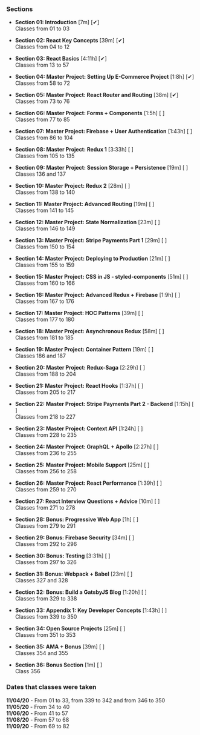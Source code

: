 ### Sections

* <strong>Section 01: Introduction</strong> [7m] [✔] <br>
Classes from 01 to 03

* <strong>Section 02: React Key Concepts</strong> [39m] [✔] <br>
Classes from 04 to 12

* <strong>Section 03: React Basics</strong> [4:11h] [✔] <br>
Classes from 13 to 57

* <strong>Section 04: Master Project: Setting Up E-Commerce Project</strong> [1:8h] [✔] <br>
Classes from 58 to 72

* <strong>Section 05: Master Project: React Router and Routing</strong> [38m] [✔] <br>
Classes from 73 to 76

* <strong>Section 06: Master Project: Forms + Components</strong> [1:5h] [ ] <br>
Classes from 77 to 85

* <strong>Section 07: Master Project: Firebase + User Authentication</strong> [1:43h] [ ] <br>
Classes from 86 to 104

* <strong>Section 08: Master Project: Redux 1</strong> [3:33h] [ ] <br>
Classes from 105 to 135

* <strong>Section 09: Master Project: Session Storage + Persistence</strong> [19m] [ ] <br>
Classes 136 and 137

* <strong>Section 10: Master Project: Redux 2</strong> [28m] [ ] <br>
Classes from 138 to 140

* <strong>Section 11: Master Project: Advanced Routing</strong> [19m] [ ] <br>
Classes from 141 to 145

* <strong>Section 12: Master Project: State Normalization</strong> [23m] [ ] <br>
Classes from 146 to 149

* <strong>Section 13: Master Project: Stripe Payments Part 1</strong> [29m] [ ] <br>
Classes from 150 to 154

* <strong>Section 14: Master Project: Deploying to Production</strong> [21m] [ ] <br>
Classes from 155 to 159

* <strong>Section 15: Master Project: CSS in JS - styled-components</strong> [51m] [ ] <br>
Classes from 160 to 166

* <strong>Section 16: Master Project: Advanced Redux + Firebase</strong> [1:9h] [ ] <br>
Classes from 167 to 176

* <strong>Section 17: Master Project: HOC Patterns</strong> [39m] [ ] <br>
Classes from 177 to 180

* <strong>Section 18: Master Project: Asynchronous Redux</strong> [58m] [ ] <br>
Classes from 181 to 185

* <strong>Section 19: Master Project: Container Pattern</strong> [19m] [ ] <br>
Classes 186 and 187

* <strong>Section 20: Master Project: Redux-Saga</strong> [2:29h] [ ] <br>
Classes from 188 to 204

* <strong>Section 21: Master Project: React Hooks</strong> [1:37h] [ ] <br>
Classes from 205 to 217

* <strong>Section 22: Master Project: Stripe Payments Part 2 - Backend</strong> [1:15h] [ ] <br>
Classes from 218 to 227

* <strong>Section 23: Master Project: Context API</strong> [1:24h] [ ] <br>
Classes from 228 to 235

* <strong>Section 24: Master Project: GraphQL + Apollo</strong> [2:27h] [ ] <br>
Classes from 236 to 255

* <strong>Section 25: Master Project: Mobile Support</strong> [25m] [ ] <br>
Classes from 256 to 258

* <strong>Section 26: Master Project: React Performance</strong> [1:39h] [ ] <br>
Classes from 259 to 270

* <strong>Section 27: React Interview Questions + Advice</strong> [10m] [ ] <br>
Classes from 271 to 278

* <strong>Section 28: Bonus: Progressive Web App</strong> [1h] [ ] <br>
Classes from 279 to 291

* <strong>Section 29: Bonus: Firebase Security</strong> [34m] [ ] <br>
Classes from 292 to 296

* <strong>Section 30: Bonus: Testing</strong> [3:31h] [ ] <br>
Classes from 297 to 326

* <strong>Section 31: Bonus: Webpack + Babel</strong> [23m] [ ] <br>
Classes 327 and 328

* <strong>Section 32: Bonus: Build a GatsbyJS Blog</strong> [1:20h] [ ] <br>
Classes from 329 to 338

* <strong>Section 33: Appendix 1: Key Developer Concepts</strong> [1:43h] [ ] <br>
Classes from 339 to 350

* <strong>Section 34: Open Source Projects</strong> [25m] [ ] <br>
Classes from 351 to 353

* <strong>Section 35: AMA + Bonus</strong> [39m] [ ] <br>
Classes 354 and 355 

* <strong>Section 36: Bonus Section</strong> [1m] [ ] <br>
Class 356

### Dates that classes were taken

<strong>11/04/20</strong> - From 01 to 33, from 339 to 342 and from 346 to 350 <br>
<strong>11/05/20</strong> - From 34 to 40 <br>
<strong>11/06/20</strong> - From 41 to 57 <br>
<strong>11/08/20</strong> - From 57 to 68 <br>
<strong>11/09/20</strong> - From 69 to 82 <br>
